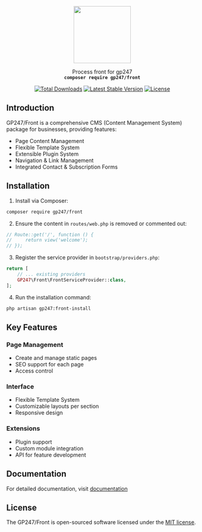 <p align="center">
    <img src="https://static.gp247.net/logo/logo.png" width="150">
</p>
<p align="center">Process front for gp247<br>
    <code><b>composer require gp247/front</b></code></p>

<p align="center">
<a href="https://packagist.org/packages/gp247/front"><img src="https://poser.pugx.org/gp247/front/d/total.svg" alt="Total Downloads"></a>
<a href="https://packagist.org/packages/gp247/front"><img src="https://poser.pugx.org/gp247/front/v/stable.svg" alt="Latest Stable Version"></a>
<a href="https://packagist.org/packages/gp247/front"><img src="https://poser.pugx.org/gp247/front/license.svg" alt="License"></a>
</p>


## Introduction

GP247/Front is a comprehensive CMS (Content Management System) package for businesses, providing features:

- Page Content Management
- Flexible Template System
- Extensible Plugin System  
- Navigation & Link Management
- Integrated Contact & Subscription Forms

## Installation

1. Install via Composer:
```bash
composer require gp247/front
```

2. Ensure the content in `routes/web.php` is removed or commented out:
```php
// Route::get('/', function () {
//     return view('welcome');
// });
```

3. Register the service provider in `bootstrap/providers.php`:
```php
return [
    // ... existing providers
    GP247\Front\FrontServiceProvider::class,
];
```

4. Run the installation command:
```bash
php artisan gp247:front-install
```

## Key Features

### Page Management
- Create and manage static pages
- SEO support for each page
- Access control

### Interface
- Flexible Template System
- Customizable layouts per section
- Responsive design

### Extensions
- Plugin support
- Custom module integration
- API for feature development

## Documentation
For detailed documentation, visit [documentation](https://gp247.net/en/docs)

## License
The GP247/Front is open-sourced software licensed under the [MIT license](https://opensource.org/licenses/MIT).
